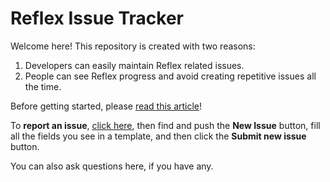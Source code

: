 # Reflex Issue Tracker

Welcome here! This repository is created with two reasons:

1. Developers can easily maintain Reflex related issues.
2. People can see Reflex progress and avoid creating repetitive issues all the time.


Before getting started, please [read this article](https://goo.gl/Sjdqvb)!

To **report an issue**, [click here](http://go.reflex.rip/bug "Click this label to open the Issue Tracker itself"), then find and push the **New Issue** button, fill all the fields you see in a template, and then click the **Submit new issue** button.


You can also ask questions here, if you have any.
